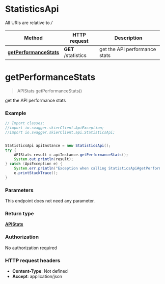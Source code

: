 # StatisticsApi

All URIs are relative to */*

Method | HTTP request | Description
------------- | ------------- | -------------
[**getPerformanceStats**](StatisticsApi.md#getPerformanceStats) | **GET** /statistics | get the API performance stats

<a name="getPerformanceStats"></a>
# **getPerformanceStats**
> APIStats getPerformanceStats()

get the API performance stats

### Example
```java
// Import classes:
//import io.swagger.skierClient.ApiException;
//import io.swagger.skierClient.api.StatisticsApi;


StatisticsApi apiInstance = new StatisticsApi();
try {
    APIStats result = apiInstance.getPerformanceStats();
    System.out.println(result);
} catch (ApiException e) {
    System.err.println("Exception when calling StatisticsApi#getPerformanceStats");
    e.printStackTrace();
}
```

### Parameters
This endpoint does not need any parameter.

### Return type

[**APIStats**](APIStats.md)

### Authorization

No authorization required

### HTTP request headers

 - **Content-Type**: Not defined
 - **Accept**: application/json

